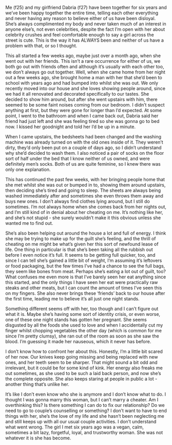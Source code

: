 Me (f25) and my girlfriend Dabria (f27) have been together for six years and we’ve been happy together the entire time, telling each other everything and never having any reason to believe either of us have been disloyal. She’s always complimented my body and never taken much of an interest in anyone else’s, not even celebrities, despite the fact I’m open with her about celebrity crushes and feel comfortable enough to say a girl across the street is cute. This is the way it has ALWAYS been and neither of us have a problem with that, or so I thought.

This all started a few weeks ago, maybe just over a month ago, when she went out with her friends. This isn’t a rare occurrence for either of us, we both go out with friends often and although it’s usually with each other too, we don’t always go out together. Well, when she came home from her night out a few weeks ago, she brought home a man with her that she’d been to school with years ago and had bumped into whilst she was out. We only recently moved into our house and she loves showing people around, since we had it all renovated and decorated specifically to our tastes. She decided to show him around, but after she went upstairs with him, there seemed to be some faint noises coming from our bedroom. I didn’t suspect anything at first, but they were gone for longer than I’d expected. At some point, I went to the bathroom and when I came back out, Dabria said her friend had just left and she was feeling tired so she was gonna go to bed now. I kissed her goodnight and told her I’d be up in a minute.

When I came upstairs, the bedsheets had been changed and the washing machine was already turned on with the old ones inside of it. They weren’t dirty, they’d only been put on a couple of days ago, so I didn’t understand why she’d decided to wash them. I also noticed a pair of socks on the floor sort of half under the bed that I know neither of us owned, and were definitely men’s socks. Both of us are quite feminine, so I knew there was only one explanation.

This has continued the past few weeks, with her bringing people home that she met whilst she was out or bumped in to, showing them around upstairs, then deciding she’s tired and going to sleep. The sheets are always being washed immediately after and sometimes she even throws them away and buys new ones. I don’t always find clothes lying around, but I still do sometimes. I’m not always home when she comes back from her nights out, and I’m still kind of in denial about her cheating on me. It’s nothing like her, and she’s not stupid - she surely wouldn’t make it this obvious unless she wanted me to find out. 

She’s also been helping out around the house a lot and full of energy. I think she may be trying to make up for the guilt she’s feeling, and the thrill of cheating on me might be what’s given her this sort of newfound lease of life. One thing in particular is that she’s been taking all the rubbish out before I even notice it’s full. It seems to be getting full quicker, too, and since I can tell she’s gained a little bit of weight, I’m assuming it’s leftovers or food packaging, but the few times I’ve had a chance to see the full bags, they seem like bones from meat. Perhaps she’s eating a lot out of guilt, too? What confuses me even more is that I’ve barely seen her eat anything since this started, and the only things I have seen her eat were practically raw steaks and other meats, but I can count the amount of times I’ve seen this on my fingers. She also never brings these ‘friends’ back to our house after the first time, leading me to believe it’s all just one night stands. 

Something different seems off with her, too though and I can’t figure out what it is. Maybe she’s having some sort of identity crisis, or even worse, one of these one night stands has gotten her pregnant. She seems disgusted by all the foods she used to love and when I accidentally cut my finger whilst chopping vegetables the other day (which is common for me since I’m pretty clumsy), she ran out of the room as soon as she saw the blood. I’m guessing it made her nauseous, which it never has before.

I don’t know how to confront her about this. Honestly, I’m a little bit scared of her now. Our knives keep going missing and being replaced with new ones, and her teeth seem to be sharper. That might sound a bit odd and irrelevant, but it could be for some kind of kink. Her energy also freaks me out sometimes, as she used to be such a laid back person, and now she’s the complete opposite. She also keeps staring at people in public a lot - another thing that’s unlike her.

It’s like I don’t even know who she is anymore and I don’t know what to do. I thought I was gonna marry this woman, but I can’t marry a cheater. Am I overthinking this? Is there something I can do to fix our relationship? Do we need to go to couple’s counselling or something? I don’t want to have to end things with her, she’s the love of my life and she hasn’t been neglecting me and still keeps up with all our usual couple activities. I don’t understand what went wrong. The girl I met six years ago was a vegan, calm, sometimes a bit lazy, forgetful, loyal, and trustworthy woman. She was not whatever it is she has become.